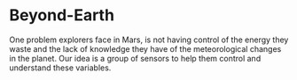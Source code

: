 # Beyond-Earth
One problem explorers face in Mars, is not having control of the energy they waste and the lack of knowledge they have of the meteorological changes in the planet. Our idea is a group of sensors to help them control and understand these variables.



